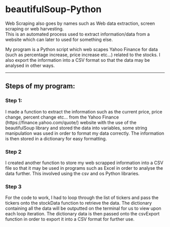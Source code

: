 # beautifulSoup-Python
Web Scraping also goes by names such as Web data extraction, screen scraping or web harvesting. <br>
This is an automated process used to extract information/data from a website which can later to used for something else.

My program is a Python script which web scapes Yahoo Finance for data (such as percentage increase, price increase etc...) related to the stocks. I also export the information into a CSV format so that the data may be analysed in other ways.

********************************************************************************************************
<h2>Steps of my program:</h2>
<h3>Step 1:</h3>
I made a function to extract the information such as the current price, price change, percent change etc... from the Yahoo Finance (https://finance.yahoo.com/quote/) website with the use of the beautifulSoup library and stored the data into variables, some string manipulation was used in order to format my data correctly. The information is then stored in a dictionary for easy formatting.

<h3> Step 2 </h3>
I created another function to store my web scrapped information into a CSV file so that it may be used in programs such as Excel in order to analyse the data further. This involved using the csv and os Python libraries.

<h3> Step 3 </h3>
For the code to work, I had to loop through the list of tickers and pass the tickers onto the stockData function to retrieve the data. The dictionary containing all the data will be outputted on the terminal for us to view upon each loop iteration. The dictionary data is then passed onto the csvExport function in order to export it into a CSV format for further use.
